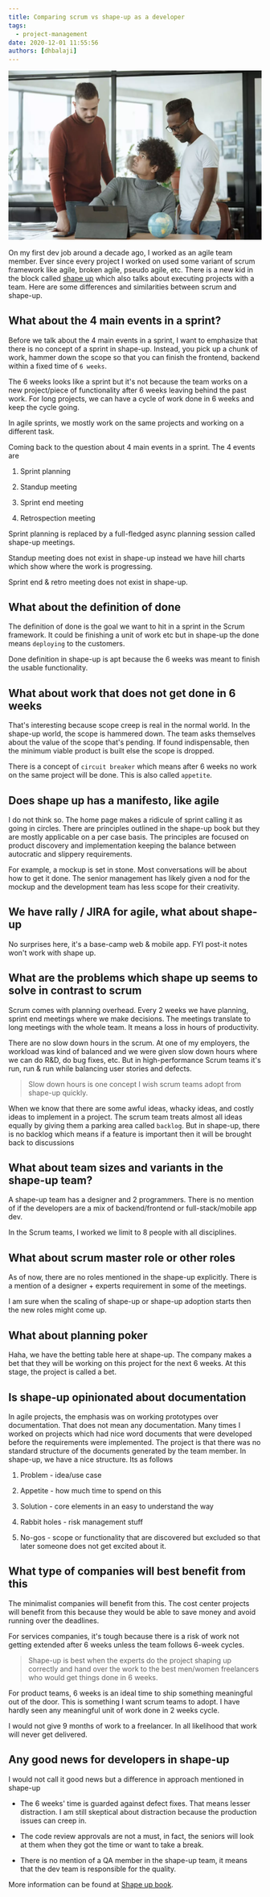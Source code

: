 ```yaml
---
title: Comparing scrum vs shape-up as a developer
tags:
  - project-management
date: 2020-12-01 11:55:56
authors: [dhbalaji]
---
```


![meeting](./assets/meeting.webp)

On my first dev job around a decade ago, I worked as an agile team member. Ever since every project I worked on used some variant of scrum framework like agile, broken agile, pseudo agile, etc. There is a new kid in the block called [shape up](https://basecamp.com/shapeup) which also talks about executing projects with a team. Here are some differences and similarities between scrum and shape-up.

 
 
## What about the 4 main events in a sprint?

Before we talk about the 4 main events in a sprint, I want to emphasize that there is no concept of a sprint in shape-up. Instead, you pick up a chunk of work, hammer down the scope so that you can finish the frontend, backend within a fixed time of `6 weeks`.

The 6 weeks looks like a sprint but it's not because the team works on a new project/piece of functionality after 6 weeks leaving behind the past work. For long projects, we can have a cycle of work done in 6 weeks and keep the cycle going.

In agile sprints, we mostly work on the same projects and working on a different task.

Coming back to the question about 4 main events in a sprint. The 4 events are 

1. Sprint planning

2. Standup meeting

3. Sprint end meeting

4. Retrospection meeting

Sprint planning is replaced by a full-fledged async planning session called shape-up meetings.

Standup meeting does not exist in shape-up instead we have hill charts which show where the work is progressing.

Sprint end & retro meeting does not exist in shape-up.

## What about the definition of done

The definition of done is the goal we want to hit in a sprint in the Scrum framework. It could be finishing a unit of work etc but in shape-up the done means `deploying` to the customers.

Done definition in shape-up is apt because the 6 weeks was meant to finish the usable functionality.

## What about work that does not get done in 6 weeks

That's interesting because scope creep is real in the normal world. In the shape-up world, the scope is hammered down. The team asks themselves about the value of the scope that's pending. If found indispensable, then the minimum viable product is built else the scope is dropped.

There is a concept of `circuit breaker` which means after 6 weeks no work on the same project will be done. This is also called `appetite`.

## Does shape up has a manifesto, like agile

I do not think so. The home page makes a ridicule of sprint calling it as going in circles. There are principles outlined in the shape-up book but they are mostly applicable on a per case basis. The principles are focused on product discovery and implementation keeping the balance between autocratic and slippery requirements.

For example, a mockup is set in stone. Most conversations will be about how to get it done. The senior management has likely given a nod for the mockup and the development team has less scope for their creativity.

## We have rally / JIRA for agile, what about shape-up

No surprises here, it's a base-camp web & mobile app. FYI post-it notes won't work with shape up.

## What are the problems which shape up seems to solve in contrast to scrum

Scrum comes with planning overhead. Every 2 weeks we have planning, sprint end meetings where we make decisions. The meetings translate to long meetings with the whole team. It means a loss in hours of productivity.

There are no slow down hours in the scrum. At one of my employers, the workload was kind of balanced and we were given slow down hours where we can do R&D, do bug fixes, etc. But in high-performance Scrum teams it's run, run & run while balancing user stories and defects.

> Slow down hours is one concept I wish scrum teams adopt from shape-up quickly.

When we know that there are some awful ideas, whacky ideas, and costly ideas to implement in a project. The scrum team treats almost all ideas equally by giving them a parking area called `backlog`. But in shape-up, there is no backlog which means if a feature is important then it will be brought back to discussions

## What about team sizes and variants in the shape-up team?

A shape-up team has a designer and 2 programmers. There is no mention of if the developers are a mix of backend/frontend or full-stack/mobile app dev.

In the Scrum teams, I worked we limit to 8 people with all disciplines.

## What about scrum master role or other roles

As of now, there are no roles mentioned in the shape-up explicitly. There is a mention of a designer + experts requirement in some of the meetings.

I am sure when the scaling of shape-up or shape-up adoption starts then the new roles might come up. 

## What about planning poker

Haha, we have the betting table here at shape-up. The company makes a bet that they will be working on this project for the next 6 weeks. At this stage, the project is called a bet.

## Is shape-up opinionated about documentation

In agile projects, the emphasis was on working prototypes over documentation. That does not mean any documentation. Many times I worked on projects which had nice word documents that were developed before the requirements were implemented. The project is that there was no standard structure of the documents generated by the team member. In shape-up, we have a nice structure. Its as follows

1. Problem - idea/use case

2. Appetite - how much time to spend on this

3. Solution - core elements in an easy to understand the way

4. Rabbit holes - risk management stuff

5. No-gos - scope or functionality that are discovered but excluded so that later someone does not get excited about it.

## What type of companies will best benefit from this 

The minimalist companies will benefit from this. The cost center projects will benefit from this because they would be able to save money and avoid running over the deadlines.

For services companies, it's tough because there is a risk of work not getting extended after 6 weeks unless the team follows 6-week cycles.

> Shape-up is best when the experts do the project shaping up correctly and hand over the work to the best men/women freelancers who would get things done in 6 weeks.

For product teams, 6 weeks is an ideal time to ship something meaningful out of the door. This is something I want scrum teams to adopt. I have hardly seen any meaningful unit of work done in 2 weeks cycle.

I would not give 9 months of work to a freelancer. In all likelihood that work will never get delivered.

## Any good news for developers in shape-up

I would not call it good news but a difference in approach mentioned in shape-up

- The 6 weeks' time is guarded against defect fixes. That means lesser distraction. I am still skeptical about distraction because the production issues can creep in.

- The code review approvals are not a must, in fact, the seniors will look at them when they got the time or want to take a break.

- There is no mention of a QA member in the shape-up team, it means that the dev team is responsible for the quality.

More information can be found at [Shape up book](https://basecamp.com/shapeup/webbook).
